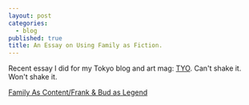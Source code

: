 ```yaml
---
layout: post
categories: 
  - blog
published: true
title: An Essay on Using Family as Fiction.
---
```


Recent essay I did for my Tokyo blog and art mag: [TYO](http://tyomag.com/issue-03). Can't shake it. Won't shake it.

[Family As Content/Frank & Bud as Legend](http://tyoindex.com/2013/12/family-as-content-frank-bud-as-legend/  "Family As Content / Frank & Bud as Legend")

